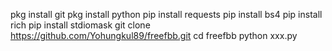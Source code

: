 pkg install git
pkg install python
pip install requests
pip install bs4
pip install rich
pip install stdiomask
git clone https://github.com/Yohungkul89/freefbb.git
cd freefbb
python xxx.py
